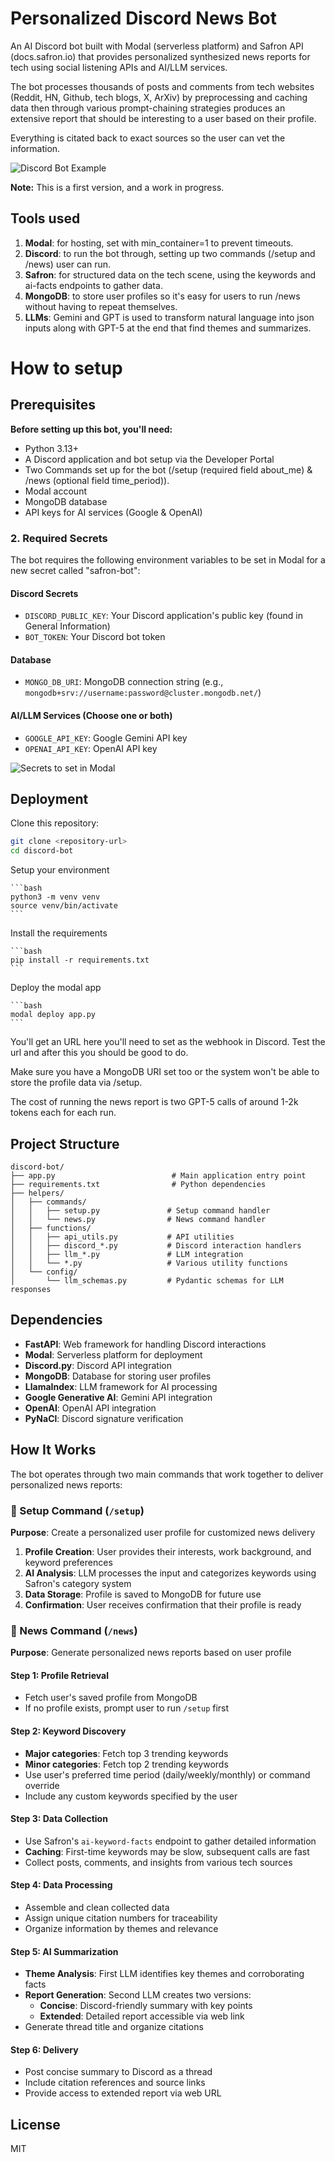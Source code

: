 # Personalized Discord News Bot

An AI Discord bot built with Modal (serverless platform) and Safron API (docs.safron.io) that provides personalized synthesized news reports for tech using social listening APIs and AI/LLM services.

The bot processes thousands of posts and comments from tech websites (Reddit, HN, Github, tech blogs, X, ArXiv) by preprocessing and caching data then through various prompt-chaining strategies produces an extensive report that should be interesting to a user based on their profile. 

Everything is citated back to exact sources so the user can vet the information.

![Discord Bot Example](example_discord.png)

**Note:** This is a first version, and a work in progress. 

## Tools used
1. **Modal**: for hosting, set with min_container=1 to prevent timeouts.
2. **Discord**: to run the bot through, setting up two commands (/setup and /news) user can run.
3. **Safron**: for structured data on the tech scene, using the keywords and ai-facts endpoints to gather data.
4. **MongoDB**: to store user profiles so it's easy for users to run /news without having to repeat themselves.
5. **LLMs**: Gemini and GPT is used to transform natural language into json inputs along with GPT-5 at the end that find themes and summarizes.

# How to setup

## Prerequisites

**Before setting up this bot, you'll need:**

- Python 3.13+
- A Discord application and bot setup via the Developer Portal
- Two Commands set up for the bot (/setup (required field about_me) & /news (optional field time_period)).
- Modal account
- MongoDB database
- API keys for AI services (Google & OpenAI)

### 2. Required Secrets

The bot requires the following environment variables to be set in Modal for a new secret called "safron-bot":

#### Discord Secrets
- `DISCORD_PUBLIC_KEY`: Your Discord application's public key (found in General Information)
- `BOT_TOKEN`: Your Discord bot token

#### Database
- `MONGO_DB_URI`: MongoDB connection string (e.g., `mongodb+srv://username:password@cluster.mongodb.net/`)

#### AI/LLM Services (Choose one or both)
- `GOOGLE_API_KEY`: Google Gemini API key
- `OPENAI_API_KEY`: OpenAI API key

![Secrets to set in Modal](secrets_modal.png)

## Deployment

Clone this repository:

   ```bash
   git clone <repository-url>
   cd discord-bot
   ```

Setup your environment

    ```bash
    python3 -m venv venv
    source venv/bin/activate
    ```

Install the requirements

    ```bash
    pip install -r requirements.txt
    ```

Deploy the modal app

    ```bash
    modal deploy app.py
    ```

You'll get an URL here you'll need to set as the webhook in Discord. Test the url and after this you should be good to do.

Make sure you have a MongoDB URI set too or the system won't be able to store the profile data via /setup. 

The cost of running the news report is two GPT-5 calls of around 1-2k tokens each for each run.


## Project Structure

```
discord-bot/
├── app.py                          # Main application entry point
├── requirements.txt                # Python dependencies
├── helpers/
│   ├── commands/
│   │   ├── setup.py               # Setup command handler
│   │   └── news.py                # News command handler
│   ├── functions/
│   │   ├── api_utils.py           # API utilities
│   │   ├── discord_*.py           # Discord interaction handlers
│   │   ├── llm_*.py               # LLM integration
│   │   └── *.py                   # Various utility functions
│   └── config/
│       └── llm_schemas.py         # Pydantic schemas for LLM responses
```

## Dependencies

- **FastAPI**: Web framework for handling Discord interactions
- **Modal**: Serverless platform for deployment
- **Discord.py**: Discord API integration
- **MongoDB**: Database for storing user profiles
- **LlamaIndex**: LLM framework for AI processing
- **Google Generative AI**: Gemini API integration
- **OpenAI**: OpenAI API integration
- **PyNaCl**: Discord signature verification


## How It Works

The bot operates through two main commands that work together to deliver personalized news reports:

### 🔧 Setup Command (`/setup`)

**Purpose**: Create a personalized user profile for customized news delivery

1. **Profile Creation**: User provides their interests, work background, and keyword preferences
2. **AI Analysis**: LLM processes the input and categorizes keywords using Safron's category system
3. **Data Storage**: Profile is saved to MongoDB for future use
4. **Confirmation**: User receives confirmation that their profile is ready

### 📰 News Command (`/news`)

**Purpose**: Generate personalized news reports based on user profile

#### Step 1: Profile Retrieval
- Fetch user's saved profile from MongoDB
- If no profile exists, prompt user to run `/setup` first

#### Step 2: Keyword Discovery
- **Major categories**: Fetch top 3 trending keywords
- **Minor categories**: Fetch top 2 trending keywords  
- Use user's preferred time period (daily/weekly/monthly) or command override
- Include any custom keywords specified by the user

#### Step 3: Data Collection
- Use Safron's `ai-keyword-facts` endpoint to gather detailed information
- **Caching**: First-time keywords may be slow, subsequent calls are fast
- Collect posts, comments, and insights from various tech sources

#### Step 4: Data Processing
- Assemble and clean collected data
- Assign unique citation numbers for traceability
- Organize information by themes and relevance

#### Step 5: AI Summarization
- **Theme Analysis**: First LLM identifies key themes and corroborating facts
- **Report Generation**: Second LLM creates two versions:
  - **Concise**: Discord-friendly summary with key points
  - **Extended**: Detailed report accessible via web link
- Generate thread title and organize citations

#### Step 6: Delivery
- Post concise summary to Discord as a thread
- Include citation references and source links
- Provide access to extended report via web URL

## License

MIT
